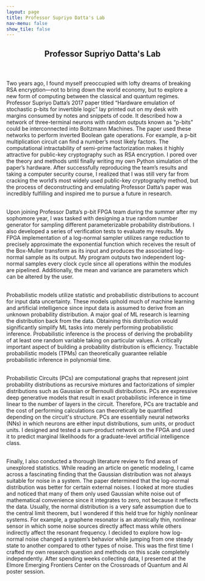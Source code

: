 ```yaml
---
layout: page
title: Professor Supriyo Datta's Lab
nav-menu: false
show_tile: false
---
```


<!-- Main -->
<div id="main" class="alt">

  <!-- One -->
<section id="one">
	<div class="inner">
		<header class="major">
			<h1>Professor Supriyo Datta's Lab</h1>
		</header>

<!-- Content -->
Two years ago, I found myself preoccupied with lofty dreams of breaking RSA encryption—not to bring down the world economy, but to explore a new form of computing between the classical and quantum regimes. Professor Supriyo Datta’s 2017 paper titled “Hardware emulation of stochastic p-bits for invertible logic” lay printed out on my desk with margins consumed by notes and snippets of code. It described how a network of three-terminal neurons with random outputs known as “p-bits” could be interconnected into Boltzmann Machines. The paper used these networks to perform inverted Boolean gate operations. For example, a p-bit multiplication circuit can find a number’s most likely factors. The computational intractability of semi-prime factorization makes it highly attractive for public-key cryptography such as RSA encryption. I pored over the theory and methods until finally writing my own Python simulation of the paper’s hardware. After successfully reproducing the team’s results and taking a computer security course, I realized that I was still very far from cracking the world’s most widely used public-key cryptography method, but the process of deconstructing and emulating Professor Datta’s paper was incredibly fulfilling and inspired me to pursue a future in research.<br><br>

Upon joining Professor Datta’s p-bit FPGA team during the summer after my sophomore year, I was tasked with designing a true random number generator for sampling different parameterizable probability distributions. I also developed a series of verification tests to evaluate my results. My FPGA implementation of a log-normal sampler utilizes range reduction to precisely approximate the exponential function which receives the result of the Box-Muller transform as its input and produces the associated log-normal sample as its output. My program outputs two independent log-normal samples every clock cycle since all operations within the modules are pipelined. Additionally, the mean and variance are parameters which can be altered by the user.<br><br>

Probabilistic models utilize statistic and probabilistic distributions to account for input data uncertainty. These models uphold much of machine learning and artificial intelligence since input data is assumed to derive from an unknown probability distribution. A major goal of ML research is learning the distribution back from the data. Obtaining this distribution would significantly simplify ML tasks into merely performing probabilistic inference. Probabilistic inference is the process of deriving the probability of at least one random variable taking on particular values. A critically important aspect of building a probability distribution is efficiency. Tractable probabilistic models (TPMs) can theoretically guarantee reliable probabilistic inference in polynomial time.<br><br>

Probabilistic Circuits (PCs) are computational graphs that represent joint probability distributions as recursive mixtures and factorizations of simpler distributions such as Gaussian or Bernoulli distributions. PCs are expressive deep generative models that result in exact probabilistic inference in time linear to the number of layers in the circuit. Therefore, PCs are tractable and the cost of performing calculations can theoretically be quantified depending on the circuit's structure. PCs are essentially neural networks (NNs) in which neurons are either input distributions, sum units, or product units. I designed and tested a sum-product network on the FPGA and used it to predict marginal likelihoods for a graduate-level artificial intelligence class.<br><br>

Finally, I also conducted a thorough literature review to find areas of unexplored statistics. While reading an article on genetic modeling, I came across a fascinating finding that the Gaussian distribution was not always suitable for noise in a system. The paper determined that the log-normal distribution was better for certain external noises. I looked at more studies and noticed that many of them only used Gaussian white noise out of mathematical convenience since it integrates to zero, not because it reflects the data. Usually, the normal distribution is a very safe assumption due to the central limit theorem, but I wondered if this held true for highly nonlinear systems. For example, a graphene resonator is an atomically thin, nonlinear sensor in which some noise sources directly affect mass while others indirectly affect the resonant frequency. I decided to explore how log-normal noise changed a system’s behavior while jumping from one steady state to another compared to other types of noise. This was the first time I crafted my own research question and methods on this scale completely independently. After spending weeks collecting data, I presented at the Elmore Emerging Frontiers Center on the Crossroads of Quantum and AI poster session.
